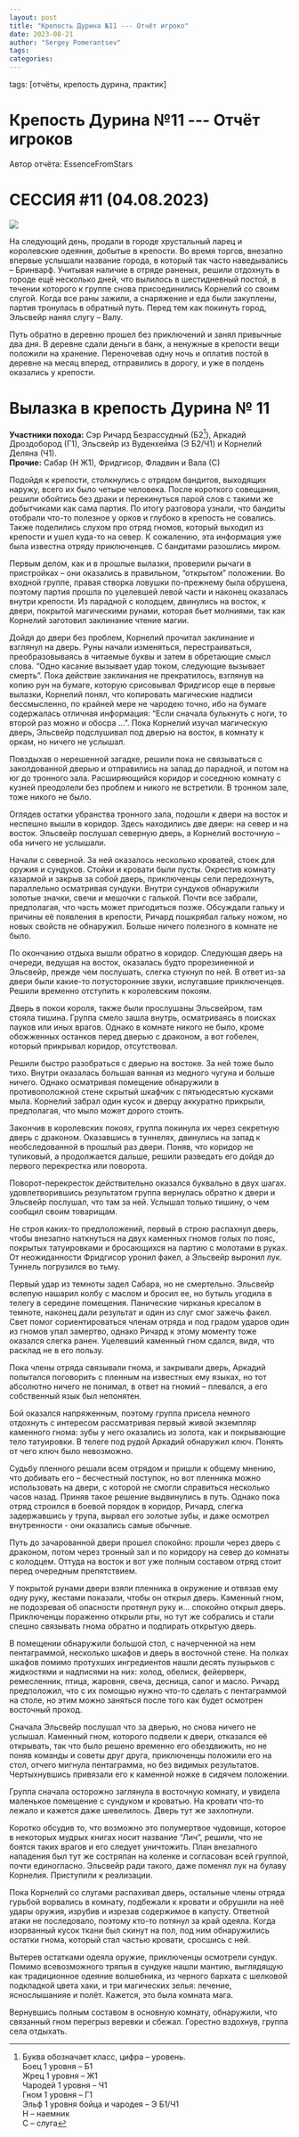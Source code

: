 ```yaml
---
layout: post
title: "Крепость Дурина №11 --- Отчёт игроко"
date: 2023-08-21
author: "Sergey Pomerantsev"
tags:
categories:
---
```

tags: [отчёты, крепость дурина, практик]

# Крепость Дурина №11 --- Отчёт игроков

Автор отчёта: EssenceFromStars

# СЕССИЯ #11 (04.08.2023)

![](/images/_durin_Map_08.08.23.png)

На следующий день, продали в городе хрустальный ларец и королевские одеяния, добытые в крепости. Во время торгов, внезапно впервые услышали название города, в который так часто наведывались – Бринварф. Учитывая наличие в отряде раненых, решили отдохнуть в городе ещё несколько дней, что вылилось в шестидневный постой, в течении которого к группе снова присоединились Корнелий со своим слугой. Когда все раны зажили, а снаряжение и еда были закуплены, партия тронулась в обратный путь. Перед тем как покинуть город, Эльсвейр нанял слугу – Валу.

Путь обратно в деревню прошел без приключений и занял привычные два дня. В деревне сдали деньги в банк, а ненужные в крепости вещи положили на хранение. Переночевав одну ночь и оплатив постой в деревне на месяц вперед, отправились в дорогу, и уже в полдень оказались у крепости.

# Вылазка в крепость Дурина № 11

**Участники похода:** Сэр Ричард Безрассудный (Б2[^1]), Аркадий Дроздобород (Г1), Эльсвейр из Вуденхейма (Э Б2/Ч1) и Корнелий Деляна (Ч1).  
**Прочие:** Сабар (Н Ж1), Фридгисор, Фладвин и Вала (С)

[^1]: Буква обозначает класс, цифра – уровень.  
Боец 1 уровня – Б1  
Жрец 1 уровня – Ж1  
Чародей 1 уровня – Ч1  
Гном 1 уровня – Г1  
Эльф 1 уровня бойца и чародея – Э Б1/Ч1  
Н – наемник  
С – слуга


Подойдя к крепости, столкнулись с отрядом бандитов, выходящих наружу, всего их было четыре человека. После короткого совещания, решили обойтись без драки и перекинуться парой слов с такими же добытчиками как сама партия. По итогу разговора узнали, что бандиты отобрали что-то полезное у орков и глубоко в крепость не совались. Также поделились слухом про отряд гномов, который выходил из крепости и ушел куда-то на север. К сожалению, эта информация уже была известна отряду приключенцев. С бандитами разошлись миром.

Первым делом, как и в прошлые вылазки, проверили рычаги в пристройках – они оказались в правильном, “открытом” положении. Во входной группе, правая створка ловушки по-прежнему была обрушена, поэтому партия прошла по уцелевшей левой части и наконец оказалась внутри крепости. Из парадной с колодцем, двинулись на восток, к двери, покрытой магическими рунами, которая бьет молниями, так как Корнелий заготовил заклинание чтение магии.

Дойдя до двери без проблем, Корнелий прочитал заклинание и взглянул на дверь. Руны начали изменяться, перестраиваться, преобразовываясь в читаемые буквы и затем в обретающие смысл слова. “Одно касание вызывает удар током, следующие вызывает смерть”. Пока действие заклинания не прекратилось, взглянув на копию рун на бумаге, которую срисовывал Фридгисор еще в первые вылазки, Корнелий понял, что копировать магические надписи бессмысленно, по крайней мере не чародею точно, ибо на бумаге содержалась отличная информация: “Если сначала булькнуть с ноги, то второй раз можно и обосра …”. Пока Корнелий изучал магическую дверь, Эльсвейр подслушивал под дверью на восток, в комнату к оркам, но ничего не услышал.

Повздыхав о нерешенной загадке, решили пока не связываться с заколдованной дверью и отправились на запад до парадной, и потом на юг до тронного зала. Расширяющийся коридор и соседнюю комнату с кузней преодолели без проблем и никого не встретили. В тронном зале, тоже никого не было.

Оглядев остатки убранства тронного зала, подошли к двери на восток и неспешно вышли в коридор. Здесь находились две двери: на север и на восток. Эльсвейр послушал северную дверь, а Корнелий восточную – оба ничего не услышали.

Начали с северной. За ней оказалось несколько кроватей, стоек для оружия и сундуков. Стойки и кровати были пусты. Окрестив комнату казармой и закрыв за собой дверь, приключенцы сели передохнуть, параллельно осматривая сундуки. Внутри сундуков обнаружили золотые значки, свечи и мешочки с галькой. Почти все забрали, предполагая, что часть может пригодиться позже. Обсуждали гальку и причины её появления в крепости, Ричард пошкрябал гальку ножом, но новых свойств не обнаружил. Больше ничего полезного в комнате не было.

По окончанию отдыха вышли обратно в коридор. Следующая дверь на очереди, ведущая на восток, оказалась будто прорезиненной и Эльсвейр, прежде чем послушать, слегка стукнул по ней. В ответ из-за двери были какие-то потусторонние звуки, испугавшие приключенцев. Решили временно отступить к королевским покоям.

Дверь в покои короля, также были прослушаны Эльсвейром, там стояла тишина. Группа смело зашла внутрь, осматриваясь в поисках пауков или иных врагов. Однако в комнате никого не было, кроме обожженных останков перед дверью с драконом, а вот гобелен, который прикрывал коридор, отсутствовал.

Решили быстро разобраться с дверью на востоке. За ней тоже было тихо. Внутри оказалась большая ванная из медного чугуна и больше ничего. Однако осматривая помещение обнаружили в противоположной стене скрытый шкафчик с пятьюдесятью кусками мыла. Корнелий забрал один кусок и дверцу аккуратно прикрыли, предполагая, что мыло может дорого стоить.

Закончив в королевских покоях, группа покинула их через секретную дверь с драконом. Оказавшись в туннелях, двинулись на запад к необследованной в прошлый раз двери. Поняв, что коридор не тупиковый, а продолжается дальше, решили разведать его дойдя до первого перекрестка или поворота.

Поворот-перекресток действительно оказался буквально в двух шагах. удовлетворившись результатом группа вернулась обратно к двери и Эльсвейр послушал, что там за ней. Услышал только тишину, о чем сообщил своим товарищам.

Не строя каких-то предположений, первый в строю распахнул дверь, чтобы внезапно наткнуться на двух каменных гномов голых по пояс, покрытых татуировками и бросающихся на партию с молотами в руках. От неожиданности Фридгисор уронил факел, а Эльсвейр выронил лук. Туннель погрузился во тьму.

Первый удар из темноты задел Сабара, но не смертельно. Эльсвейр вслепую нашарил колбу с маслом и бросил ее, но бутыль угодила в телегу в середине помещения. Панические чирканья кресалом в темноте, наконец дали результат и один из слуг смог зажечь факел. Свет помог сориентироваться членам отряда и под градом ударов один из гномов упал замертво, однако Ричард к этому моменту тоже оказался слегка ранен. Уцелевший каменный гном сдался, видя, что расклад не в его пользу.

Пока члены отряда связывали гнома, и закрывали дверь, Аркадий попытался поговорить с пленным на известных ему языках, но тот абсолютно ничего не понимал, в ответ на гномий – плевался, а его собственный язык был непонятен. 

Бой оказался напряженным, поэтому группа присела немного отдохнуть с интересом рассматривая первый живой экземпляр каменного гнома: зубы у него оказались из золота, как и покрывающие тело татуировки. В телеге под рудой Аркадий обнаружил ключ. Понять от чего ключ было невозможно.

Судьбу пленного решали всем отрядом и пришли к общему мнению, что добивать его – бесчестный поступок, но вот пленника можно использовать на двери, с которой не смогли справиться несколько часов назад. Приняв такое решение выдвинулись в путь. Однако пока отряд строился в боевой порядок в коридор, Ричард, слегка задержавшись у трупа, вырвал его золотые зубы, и даже осмотрел внутренности - они оказались самые обычные.

Путь до зачарованной двери прошел спокойно: прошли через дверь с драконом, потом через тронный зал и по коридору на север до комнаты с колодцем. Оттуда на восток и вот уже полным составом отряд стоит перед очередным препятствием.

У покрытой рунами двери взяли пленника в окружение и отвязав ему одну руку, жестами показали, чтобы он открыл дверь. Каменный гном, не подозревая об опасности протянул руку и… спокойно открыл дверь. Приключенцы пораженно открыли рты, но тут же собрались и стали спешно связывать гнома обратно и подпирать открытую дверь.

В помещении обнаружили большой стол, с начерченной на нем пентаграммой, несколько шкафов и дверь в восточной стене. На полках шкафов помимо протухших ингредиентов нашли десять пузырьков с жидкостями и надписями на них: холод, обелиск, фейерверк, ремесленник, птица, жаровня, свеча, десница, сапог и масло. Ричард предположил, что с их помощью нужно что-то сделать с пентаграммой на столе, но этим можно заняться после того как будет осмотрен восточный проход.

Сначала Эльсвейр послушал что за дверью, но снова ничего не услышал. Каменный гном, которого подвели к двери, отказался её открывать, так что было решено временно его обездвижить, но не поняв команды и советы друг друга, приключенцы положили его на стол, отчего мигнула пентаграмма, но без видимых результатов. Чертыхнувшись привязали его к каменной ножке в сидячем положении.

Группа сначала осторожно заглянула в восточную комнату, и увидела маленькое помещение с сундуком и кроватью. На кровати что-то лежало и кажется даже шевелилось. Дверь тут же захлопнули.

Коротко обсудив то, что возможно это полумертвое чудовище, которое в некоторых мудрых книгах носит название “Лич”, решили, что не боятся таких врагов и его следует уничтожить. План внезапного нападения был тут же состряпан на коленке и согласован всей группой, почти единогласно. Эльсвейр ради такого, даже поменял лук на булаву Корнелия. Приступили к реализации.

Пока Корнелий со слугами распахивал дверь, остальные члены отряда гурьбой ворвались в комнату, подбежали к кровати и обрушили на неё удары оружия, изрубив и изрезав содержимое в капусту. Ответной атаки не последовало, поэтому кто-то потянул за край одеяла. Когда изорванный кусок ткани был скинут на пол, под ним обнаружились остатки гнома, который стал частью кровати, сросшись с ней.

Вытерев остатками одеяла оружие, приключенцы осмотрели сундук. Помимо всевозможного тряпья в сундуке нашли мантию, выглядящую как традиционное одеяние волшебника, из черного бархата с шелковой подкладкой цвета хаки, и три магических зелья: лечение, яснослышанияе и полёт. Кажется, это была комната мага.

Вернувшись полным составом в основную комнату, обнаружили, что связанный гном перегрыз веревки и сбежал. Горестно вздохнув, группа села отдыхать.

